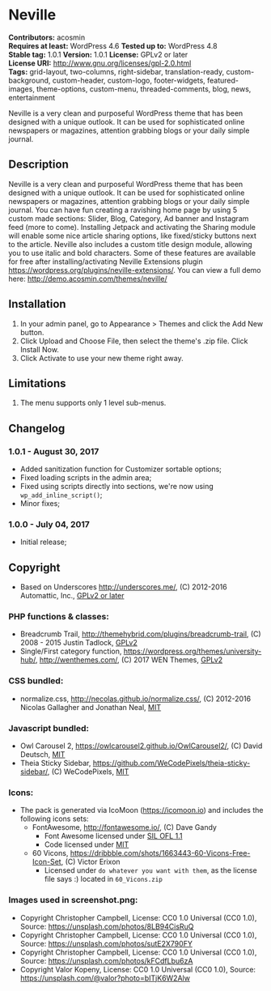 # Neville

**Contributors:** acosmin  
**Requires at least:** WordPress 4.6
**Tested up to:** WordPress 4.8  
**Stable tag:** 1.0.1
**Version:** 1.0.1
**License:** GPLv2 or later  
**License URI:** http://www.gnu.org/licenses/gpl-2.0.html  
**Tags:** grid-layout, two-columns, right-sidebar, translation-ready, custom-background, custom-header, custom-logo, footer-widgets, featured-images, theme-options, custom-menu, threaded-comments, blog, news, entertainment

Neville is a very clean and purposeful WordPress theme that has been designed with a unique outlook. It can be used for sophisticated online newspapers or magazines, attention grabbing blogs or your daily simple journal.

## Description

Neville is a very clean and purposeful WordPress theme that has been designed with a unique outlook. It can be used for sophisticated online newspapers or magazines, attention grabbing blogs or your daily simple journal. You can have fun creating a ravishing home page by using 5 custom made sections: Slider, Blog, Category, Ad banner and Instagram feed (more to come). Installing Jetpack and activating the Sharing module will enable some nice article sharing options, like fixed/sticky buttons next to the article. Neville also includes a custom title design module, allowing you to use italic and bold characters. Some of these features are available for free after installing/activating Neville Extensions plugin https://wordpress.org/plugins/neville-extensions/. You can view a full demo here: http://demo.acosmin.com/themes/neville/

## Installation

1. In your admin panel, go to Appearance > Themes and click the Add New button.
2. Click Upload and Choose File, then select the theme's .zip file. Click Install Now.
3. Click Activate to use your new theme right away.

## Limitations
1. The menu supports only 1 level sub-menus.

## Changelog

### 1.0.1 - August 30, 2017
* Added sanitization function for Customizer sortable options;
* Fixed loading scripts in the admin area;
* Fixed using scripts directly into sections, we're now using `wp_add_inline_script()`;
* Minor fixes;

### 1.0.0 - July 04, 2017
* Initial release;

## Copyright

* Based on Underscores http://underscores.me/, (C) 2012-2016 Automattic, Inc., [GPLv2 or later](https://www.gnu.org/licenses/gpl-2.0.html)

### PHP functions & classes:
* Breadcrumb Trail, http://themehybrid.com/plugins/breadcrumb-trail, (C) 2008 - 2015 Justin Tadlock, [GPLv2](http://www.gnu.org/licenses/old-licenses/gpl-2.0.html)
* Single/First category function, https://wordpress.org/themes/university-hub/, http://wenthemes.com/, (C) 2017 WEN Themes, [GPLv2](http://www.gnu.org/licenses/old-licenses/gpl-2.0.html)

### CSS bundled:
* normalize.css, http://necolas.github.io/normalize.css/, (C) 2012-2016 Nicolas Gallagher and Jonathan Neal, [MIT](http://opensource.org/licenses/MIT)

### Javascript bundled:
* Owl Carousel 2, https://owlcarousel2.github.io/OwlCarousel2/, (C) David Deutsch, [MIT](http://opensource.org/licenses/MIT)
* Theia Sticky Sidebar, https://github.com/WeCodePixels/theia-sticky-sidebar/, (C) WeCodePixels, [MIT](http://opensource.org/licenses/MIT)

### Icons:
* The pack is generated via IcoMoon (https://icomoon.io) and includes the following icons sets:
	* FontAwesome, http://fontawesome.io/, (C) Dave Gandy
		* Font Awesome licensed under [SIL OFL 1.1](http://scripts.sil.org/OFL)
		* Code licensed under [MIT](http://opensource.org/licenses/MIT)
	* 60 Vicons, https://dribbble.com/shots/1663443-60-Vicons-Free-Icon-Set, (C) Victor Erixon
		* Licensed under `do whatever you want with them`, as the license file says :) located in `60_Vicons.zip`

### Images used in screenshot.png:
* Copyright Christopher Campbell, License: CC0 1.0 Universal (CC0 1.0), Source: https://unsplash.com/photos/8LB94CisRuQ
* Copyright Christopher Campbell, License: CC0 1.0 Universal (CC0 1.0), Source: https://unsplash.com/photos/sutE2X790FY
* Copyright Christopher Campbell, License: CC0 1.0 Universal (CC0 1.0), Source: https://unsplash.com/photos/kFCdfLbu6zA
* Copyright Valor Kopeny, License: CC0 1.0 Universal (CC0 1.0), Source: https://unsplash.com/@valor?photo=bITjK6W2Alw

